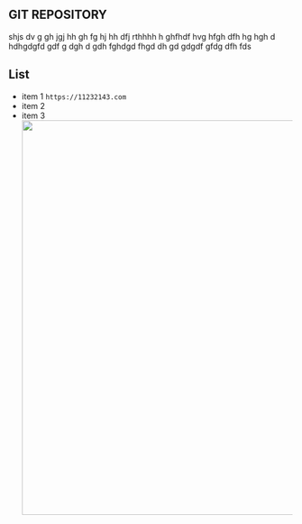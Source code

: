 ## GIT REPOSITORY
 shjs dv  g gh jgj hh gh fg hj hh dfj rthhhh  h ghfhdf hvg hfgh dfh hg hgh d hdhgdgfd gdf g  dgh d gdh fghdgd fhgd dh gd gdgdf gfdg dfh fds 
 ## List
 - item 1 `https://11232143.com`
 - item 2
 - item 3
   <img style="width: 700px; height: 700px" src="https://images.unsplash.com/photo-1542282088-fe8426682b8f?q=80&w=1000&auto=format&fit=crop&ixlib=rb-4.0.3&ixid=M3wxMjA3fDB8MHxleHBsb3JlLWZlZWR8NXx8fGVufDB8fHx8fA%3D%3D"/>
